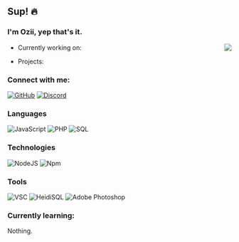 ## Sup! 🔥

### I'm Ozii, yep that's it.

<a href="https://discord.com/users/947787390771154974/">
  <img src="https://lanyard.cnrad.dev/api/947787390771154974?idleMessage=Not%20doing%20shit%20lol" align="right" />
</a>

- Currently working on:

- Projects:

### Connect with me:
<a href="https://github.com/ozii75">![GitHub](https://img.shields.io/badge/-GitHub-000?&logo=GitHub)</a>
<a href="https://discord.com/users/947787390771154974/">![Discord](https://img.shields.io/badge/-Discord-000?&logo=discord)</a>

### Languages

![JavaScript](https://img.shields.io/badge/-JavaScript-000?&logo=JavaScript) ![PHP](https://img.shields.io/badge/-PHP-000?&logo=php) ![SQL](https://img.shields.io/badge/-SQL-000?&logo=MySQL)

### Technologies

![NodeJS](https://img.shields.io/badge/-Node.js-000?&logo=node.js) ![Npm](https://img.shields.io/badge/-NPM-000?&logo=npm)

### Tools

![VSC](https://img.shields.io/badge/-Visual%20Studio%20Code-000?&logo=visualstudiocode) ![HeidiSQL](https://img.shields.io/badge/-HeidiSQL-000?&logo=mysql) ![Adobe Photoshop](https://img.shields.io/badge/-Adobe%20Photoshop-000?&logo=Adobe%20Photoshop)

### Currently learning:
Nothing.
